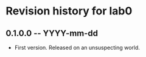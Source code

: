 # Revision history for lab0

## 0.1.0.0 -- YYYY-mm-dd

* First version. Released on an unsuspecting world.
